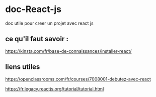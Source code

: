 # doc-React-js
doc utile pour creer un projet avec react js

## ce qu'il faut savoir :
https://kinsta.com/fr/base-de-connaissances/installer-react/

## liens utiles
https://openclassrooms.com/fr/courses/7008001-debutez-avec-react

https://fr.legacy.reactjs.org/tutorial/tutorial.html
